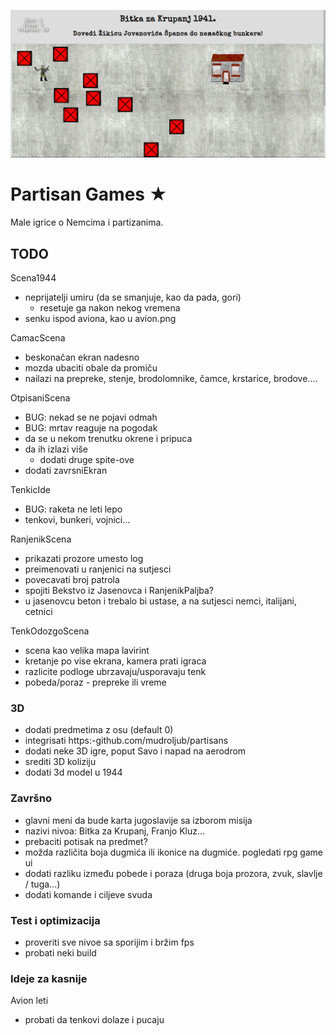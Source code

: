 [![](screen.png)](https:-mudroljub.github.io/igrica-partizani/)

# Partisan Games ★

Male igrice o Nemcima i partizanima.

## TODO

Scena1944
- neprijatelji umiru (da se smanjuje, kao da pada, gori)
    - resetuje ga nakon nekog vremena
- senku ispod aviona, kao u avion.png

CamacScena
- beskonačan ekran nadesno
- mozda ubaciti obale da promiču
- nailazi na prepreke, stenje, brodolomnike, čamce, krstarice, brodove....

OtpisaniScena
- BUG: nekad se ne pojavi odmah
- BUG: mrtav reaguje na pogodak
- da se u nekom trenutku okrene i pripuca
- da ih izlazi više
    - dodati druge spite-ove
- dodati zavrsniEkran

TenkicIde
- BUG: raketa ne leti lepo
- tenkovi, bunkeri, vojnici...

RanjenikScena
- prikazati prozore umesto log
- preimenovati u ranjenici na sutjesci
- povecavati broj patrola
- spojiti Bekstvo iz Jasenovca i RanjenikPaljba?
- u jasenovcu beton i trebalo bi ustase, a na sutjesci nemci, italijani, cetnici

TenkOdozgoScena
- scena kao velika mapa lavirint
- kretanje po vise ekrana, kamera prati igraca
- razlicite podloge ubrzavaju/usporavaju tenk
- pobeda/poraz - prepreke ili vreme

### 3D
- dodati predmetima z osu (default 0)
- integrisati https:-github.com/mudroljub/partisans
- dodati neke 3D igre, poput Savo i napad na aerodrom
- srediti 3D koliziju
- dodati 3d model u 1944

### Završno
- glavni meni da bude karta jugoslavije sa izborom misija
- nazivi nivoa: Bitka za Krupanj, Franjo Kluz...
- prebaciti potisak na predmet?
- možda različita boja dugmića ili ikonice na dugmiće. pogledati rpg game ui 
- dodati razliku između pobede i poraza (druga boja prozora, zvuk, slavlje / tuga...)
- dodati komande i ciljeve svuda

### Test i optimizacija
- proveriti sve nivoe sa sporijim i bržim fps
- probati neki build

### Ideje za kasnije

Avion leti
- probati da tenkovi dolaze i pucaju
